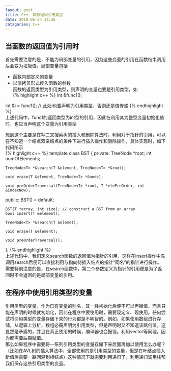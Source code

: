 ```yaml
---
layout: post
title: C++——函数返回引用类型
date: 2018-05-24 14:26
catagories: C++
---
```


## 当函数的返回值为引用时

首先需要注意的是，不能为局部变量的引用，因为这些变量的引用在函数结束调用后会变为垃圾值。局部变量包括  
* 函数内部定义的变量  
* 以值拷贝形式传入函数的参数  
函数的返回类型为引用类型，则声明的变量也要是引用类型，如  
{% highlight c++ %}
int &func1();

int &i = func1(); // 此处i也要声明为引用类型，否则还是值传递
{% endhighlight %}  
上述代码中，func1的返回类型为int型的引用，因此在利用其为整型变量初始化值时，也应当声明这个变量为引用类型

想到这个主要是在写二叉搜索树的插入和删除算法时，利用对于指针的引用，可以在不知道一个结点双亲结点的条件下进行插入操作和删除操作，具体实现时，如下代码所示  
{% highlight c++ %}
template<class T>
class BST {
private:
    TreeNode<T> *root;
    int numOfElements;

    TreeNode<T> *&search(T &element, TreeNode<T> *&root);

    void erase(T &element, TreeNode<T> *&node);

    void preOrderTraversal(TreeNode<T> *root, T *elePreOrder, int &indexNow);

public:
    BST() = default;

    BST(T *array, int size); // construct a BST from an array
    bool insert(T &element);

    TreeNode<T> *&search(T &elemet);

    void erase(T &element);

    void preOrderTraversal();
};
{% endhighlight %}  
上述代码中，我们定义search函数的返回值为指针的引用，这样在insert操作中先调用search后便可以直接利用与指向待插入结点的指针“同名”的指针进行操作。需要特别注意的是，在search函数中，第二个参数定义为指针的引用便是为了返回时不会返回的是局部变量的引用。

## 在程序中使用引用类型的变量

引用类型的变量，作为已有变量的别名，其一经初始化后便不可以再赋值，而且只能在声明的时候就初始化，因此在程序中要使用时，需要现定义、现使用。任何尝试将引用类型的变量存储下来的行为都是不明智的。例如，如果使用数组进行存储，从逻辑上分析，数组必需声明为引用类型，但是声明时又不知道该赋何值，这显然是矛盾的，并且在真正使用的时候，编译器也会报错。利用vector等同理，因为都需要后期赋值。  
那么如果程序中需要将一系列引用类型的变量存储下来后面再加以使用怎么办呢？（比如在AVL树的插入算法中，全部使用的是引用类型的变量，但是在叶结点插入新值后需要一路回溯到根结点）这种情况下就需要利用递归了，利用递归调用栈帮我们保存这些引用类型的变量。
